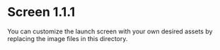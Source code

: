 # Screen 1.1.1

You can customize the launch screen with your own desired assets by replacing the image files in this directory.
